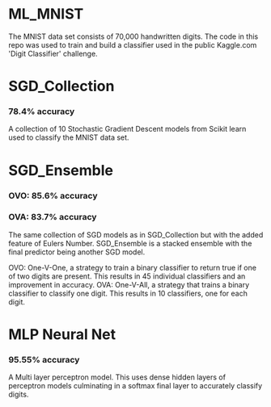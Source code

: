 # ML_MNIST

The MNIST data set consists of 70,000 handwritten digits. The code in this repo was used to train and build a classifier used in the public Kaggle.com 'Digit Classifier' challenge.

# SGD_Collection
### 78.4% accuracy
A collection of 10 Stochastic Gradient Descent models from Scikit learn used to classify the MNIST data set. 

# SGD_Ensemble
### OVO: 85.6% accuracy
### OVA: 83.7% accuracy
The same collection of SGD models as in SGD_Collection but with the added feature of Eulers Number.
SGD_Ensemble is a stacked ensemble with the final predictor being another SGD model.

OVO: One-V-One, a strategy to train a binary classifier to return true if one of two digits are present. This results in 45 individual classifiers and an improvement in accuracy.
OVA: One-V-All, a strategy that trains a binary classifier to classify one digit. This results in 10 classifiers, one for each digit.

# MLP Neural Net
### 95.55% accuracy
A Multi layer perceptron model. This uses dense hidden layers of perceptron models culminating in a softmax final layer to accurately classify digits.

